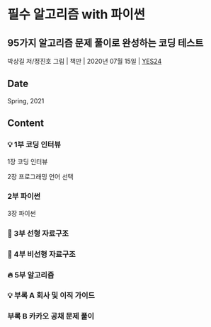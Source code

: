 # 필수 알고리즘 with 파이썬
## 95가지 알고리즘 문제 풀이로 완성하는 코딩 테스트
박상길 저/정진호 그림 | 책만 | 2020년 07월 15일 | [YES24](http://www.yes24.com/Product/Goods/91084402)

## Date
Spring, 2021

## Content
### :bulb: 1부 코딩 인터뷰
1장 코딩 인터뷰

2장 프로그래밍 언어 선택

### 2부 파이썬
3장 파이썬

### :notebook: 3부 선형 자료구조

### :notebook: 4부 비선형 자료구조

### :fire: 5부 알고리즘

### :bulb: 부록 A 회사 및 이직 가이드

### 부록 B 카카오 공채 문제 풀이

